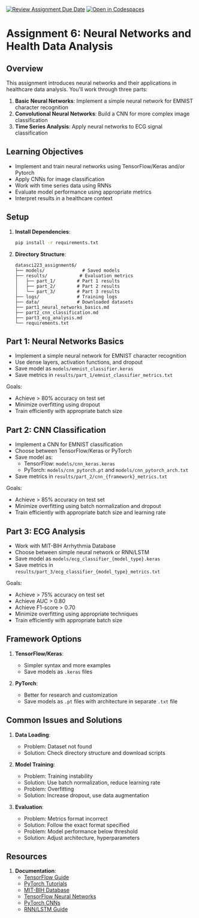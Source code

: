 [![Review Assignment Due Date](https://classroom.github.com/assets/deadline-readme-button-22041afd0340ce965d47ae6ef1cefeee28c7c493a6346c4f15d667ab976d596c.svg)](https://classroom.github.com/a/7lg-zjaN)
[![Open in Codespaces](https://classroom.github.com/assets/launch-codespace-2972f46106e565e64193e422d61a12cf1da4916b45550586e14ef0a7c637dd04.svg)](https://classroom.github.com/open-in-codespaces?assignment_repo_id=19522897)
# Assignment 6: Neural Networks and Health Data Analysis

## Overview

This assignment introduces neural networks and their applications in healthcare data analysis. You'll work through three parts:

1. **Basic Neural Networks**: Implement a simple neural network for EMNIST character recognition
2. **Convolutional Neural Networks**: Build a CNN for more complex image classification
3. **Time Series Analysis**: Apply neural networks to ECG signal classification

## Learning Objectives

- Implement and train neural networks using TensorFlow/Keras and/or Pytorch
- Apply CNNs for image classification
- Work with time series data using RNNs
- Evaluate model performance using appropriate metrics
- Interpret results in a healthcare context

## Setup

1. **Install Dependencies**:

   ```bash
   pip install -r requirements.txt
   ```

2. **Directory Structure**:

   ```
   datasci223_assignment6/
   ├── models/              # Saved models
   ├── results/            # Evaluation metrics
   │   ├── part_1/        # Part 1 results
   │   ├── part_2/        # Part 2 results
   │   └── part_3/        # Part 3 results
   ├── logs/              # Training logs
   ├── data/              # Downloaded datasets
   ├── part1_neural_networks_basics.md
   ├── part2_cnn_classification.md
   ├── part3_ecg_analysis.md
   └── requirements.txt
   ```

## Part 1: Neural Networks Basics

- Implement a simple neural network for EMNIST character recognition
- Use dense layers, activation functions, and dropout
- Save model as `models/emnist_classifier.keras`
- Save metrics in `results/part_1/emnist_classifier_metrics.txt`

Goals:
- Achieve > 80% accuracy on test set
- Minimize overfitting using dropout
- Train efficiently with appropriate batch size

## Part 2: CNN Classification

- Implement a CNN for EMNIST classification
- Choose between TensorFlow/Keras or PyTorch
- Save model as:
    - TensorFlow: `models/cnn_keras.keras`
    - PyTorch: `models/cnn_pytorch.pt` and `models/cnn_pytorch_arch.txt`
- Save metrics in `results/part_2/cnn_{framework}_metrics.txt`

Goals:
- Achieve > 85% accuracy on test set
- Minimize overfitting using batch normalization and dropout
- Train efficiently with appropriate batch size and learning rate

## Part 3: ECG Analysis

- Work with MIT-BIH Arrhythmia Database
- Choose between simple neural network or RNN/LSTM
- Save model as `models/ecg_classifier_{model_type}.keras`
- Save metrics in `results/part_3/ecg_classifier_{model_type}_metrics.txt`

Goals:
- Achieve > 75% accuracy on test set
- Achieve AUC > 0.80
- Achieve F1-score > 0.70
- Minimize overfitting using appropriate techniques
- Train efficiently with appropriate batch size

## Framework Options

1. **TensorFlow/Keras**:
   - Simpler syntax and more examples
   - Save models as `.keras` files

2. **PyTorch**:
   - Better for research and customization
   - Save models as `.pt` files with architecture in separate `.txt` file

## Common Issues and Solutions

1. **Data Loading**:
   - Problem: Dataset not found
   - Solution: Check directory structure and download scripts

2. **Model Training**:
   - Problem: Training instability
   - Solution: Use batch normalization, reduce learning rate
   - Problem: Overfitting
   - Solution: Increase dropout, use data augmentation

3. **Evaluation**:
   - Problem: Metrics format incorrect
   - Solution: Follow the exact format specified
   - Problem: Model performance below threshold
   - Solution: Adjust architecture, hyperparameters

## Resources

1. **Documentation**:
   - [TensorFlow Guide](https://www.tensorflow.org/guide)
   - [PyTorch Tutorials](https://pytorch.org/tutorials/)
   - [MIT-BIH Database](https://www.physionet.org/content/mitdb/1.0.0/)
   - [TensorFlow Neural Networks](https://www.tensorflow.org/tutorials)
   - [PyTorch CNNs](https://pytorch.org/tutorials/beginner/blitz/cifar10_tutorial.html)
   - [RNN/LSTM Guide](https://www.tensorflow.org/guide/keras/rnn)
